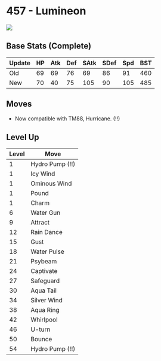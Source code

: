 # 457 - Lumineon
![][457]

## Base Stats (Complete)

Update | HP | Atk | Def | SAtk | SDef | Spd | BST
---    | ---| --- | --- | ---  | ---  | --- | ---
Old    | 69 |  69 |  76 |  69  |  86  |  91  |  460
New    | 70 |  40 |  75 |  105  |  90  |  105  |  485

## Moves

 - Now compatible with TM88, Hurricane. (!!)

## Level Up

Level | Move
---   | ---
  1   | Hydro Pump (!!)
  1   | Icy Wind
  1   | Ominous Wind
  1   | Pound
  1   | Charm
  6   | Water Gun
  9   | Attract
 12   | Rain Dance
 15   | Gust
 18   | Water Pulse
 21   | Psybeam
 24   | Captivate
 27   | Safeguard
 30   | Aqua Tail
 34   | Silver Wind
 38   | Aqua Ring
 42   | Whirlpool
 46   | U-turn
 50   | Bounce
 54   | Hydro Pump (!!)



[457]: /img/pokemon/457.png

